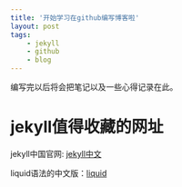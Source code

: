 ```yaml
---
title: '开始学习在github编写博客啦'
layout: post
tags:
    - jekyll 
    - github
    - blog
---
```

编写完以后将会把笔记以及一些心得记录在此。
<!--more-->

# jekyll值得收藏的网址

jekyll中国官网: [jekyll中文](http://jekyll.com.cn/)

liquid语法的中文版：[liquid](https://liquid.bootcss.com/)